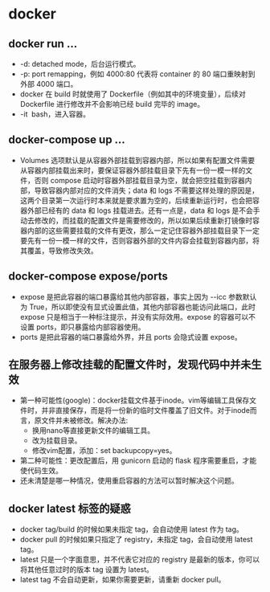 # docker


## docker run ...
+ -d: detached mode，后台运行模式。
+ -p: port remapping，例如 4000:80 代表将 container 的 80 端口重映射到外部 4000 端口。
+ docker 在 build 时就使用了 Dockerfile（例如其中的环境变量），后续对 Dockerfile 进行修改并不会影响已经 build 完毕的 image。
+ -it <image> bash，进入容器。

## docker-compose up ...
+ Volumes 选项默认是从容器外部挂载到容器内部，所以如果有配置文件需要从容器内部挂载出来时，要保证容器外部挂载目录下先有一份一模一样的文件，否则 compose 启动时容器外部挂载目录为空，就会把空挂载到容器内部，导致容器内部对应的文件消失；data 和 logs 不需要这样处理的原因是，这两个目录第一次运行时本来就是要求置为空的，后续重新运行时，也会把容器外部已经有的 data 和 logs 挂载进去。还有一点是，data 和 logs 是不会手动去修改的，而挂载的配置文件是需要修改的，所以如果后续重新打镜像时容器内部的这些需要挂载的文件有更改，那么一定记住容器外部挂载目录下一定要先有一份一模一样的文件，否则容器外部的文件内容会挂载到容器内部，将其覆盖，导致修改失效。

## docker-compose expose/ports
+ expose 是把此容器的端口暴露给其他内部容器，事实上因为 --icc 参数默认为 True，所以即使没有显式设置此值，其他内部容器也能访问此端口，此时 expose 只是相当于一种标注提示，并没有实际效用。expose 的容器可以不设置 ports，即只暴露给内部容器使用。
+ ports 是把此容器的端口暴露给外界，并且 ports 会隐式设置 expose。

## 在服务器上修改挂载的配置文件时，发现代码中并未生效

+ 第一种可能性(google)：docker挂载文件基于inode。vim等编辑工具保存文件时，并非直接保存，而是将一份新的临时文件覆盖了旧文件。对于inode而言，原文件并未被修改。解决办法:
	+ 换用nano等直接更新文件的编辑工具。  
	+ 改为挂载目录。   
	+ 修改vim配置，添加：set backupcopy=yes。
+ 第二种可能性：更改配置后，用 gunicorn 启动的 flask 程序需要重启，才能使代码生效。
+ 还未清楚是哪一种情况，使用重启容器的方法可以暂时解决这个问题。

## docker latest 标签的疑惑
+ docker tag/build 的时候如果未指定 tag，会自动使用 latest 作为 tag。
+ docker pull 的时候如果只指定了 registry，未指定 tag，会自动使用 latest tag。
+ latest 只是一个字面意思，并不代表它对应的 registry 是最新的版本，你可以将其他任意过时的版本 tag 设置为 latest。
+ latest tag 不会自动更新，如果你需要更新，请重新 docker pull。

